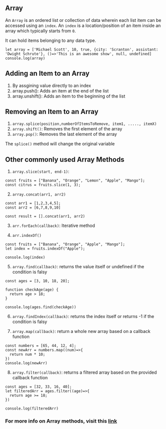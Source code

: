## Array

An `Array` is an ordered list or collection of data wherein each list item can be accessed using an `index`. An `index` is a location/position of an item inside an array which typically starts from `0`.

It can hold items belonging to any data type.

```
let array = ['Michael Scott', 10, true, {city: 'Scranton', assistant: 'Dwight Schrute'}, ()=>'This is an awesome show', null, undefined]
console.log(array)
```

## Adding an Item to an Array

1. By assgining value directly to an index
2. array.push(): Adds an item at the end of the list
3. array.unshift(): Adds an item to the beginning of the list

## Removing an Item to an Array

1. `array.splice(position,numberOfItemsToRemove, item1, ....., itemX)`
2. `array.shift()`: Removes the first element of the array
3. `array.pop()`: Removes the last element of the array

The `splice()` method will change the original variable

## Other commonly used Array Methods

1. `array.slice(start, end-1)`: 
```
const fruits = ["Banana", "Orange", "Lemon", "Apple", "Mango"];
const citrus = fruits.slice(1, 3);
```

2. `array.concat(arr1, arr2)`
```
const arr1 = [1,2,3,4,5];
const arr2 = [6,7,8,9,10]

const result = [].concat(arr1, arr2)
```

3. `arr.forEach(callback)`: Iterative method

4. `arr.indexOf()`
```
const fruits = ["Banana", "Orange", "Apple", "Mango"];
let index = fruits.indexOf("Apple");

console.log(index)
```

5. `array.find(callback)`: returns the value itself or undefined if the condition is falsy
```
const ages = [3, 10, 18, 20];

function checkAge(age) {
  return age > 18;
}

console.log(ages.find(checkAge))
```

6. `array.findIndex(callback)`: returns the index itself or returns -1 if the condition is falsy

7. `array.map(callback)`: return a whole new array based on a callback function

```
const numbers = [65, 44, 12, 4];
const newArr = numbers.map((num)=>{
  return num * 10;
})
console.log(newArr)
```

8. `array.filter(callback)`: returns a filtered array based on the provided callback function
```
const ages = [32, 33, 16, 40];
let filteredArr = ages.filter((age)=>{
  return age >= 18;
})

console.log(filteredArr)
```

### For more info on Array methods, visit this [link](https://www.w3schools.com/jsref/jsref_obj_array.asp)

